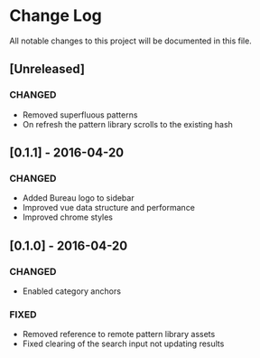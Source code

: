 # Change Log
All notable changes to this project will be documented in this file.

## [Unreleased]

### CHANGED
- Removed superfluous patterns
- On refresh the pattern library scrolls to the existing hash

## [0.1.1] - 2016-04-20

### CHANGED
- Added Bureau logo to sidebar
- Improved vue data structure and performance
- Improved chrome styles

## [0.1.0] - 2016-04-20

### CHANGED
- Enabled category anchors

### FIXED
- Removed reference to remote pattern library assets
- Fixed clearing of the search input not updating results
